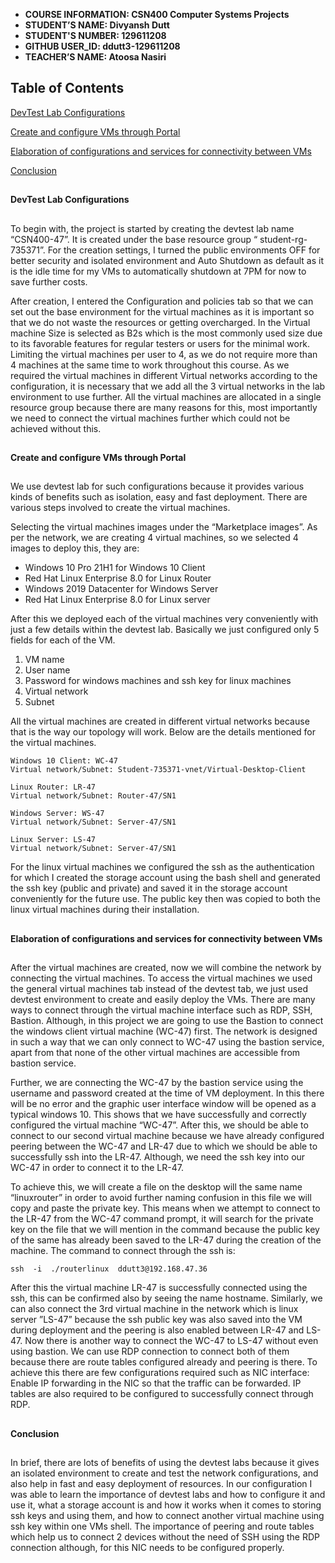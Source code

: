 - **COURSE INFORMATION: CSN400 Computer Systems Projects**
- **STUDENT’S NAME: Divyansh Dutt** 
- **STUDENT'S NUMBER: 129611208**
- **GITHUB USER_ID: ddutt3-129611208**
- **TEACHER’S NAME: Atoosa Nasiri**

## Table of Contents
[DevTest Lab Configurations](devtest-lab-configurations)

[Create and configure VMs through Portal](Create-and-configure-vms-through-portal)

[Elaboration of configurations and services for connectivity between VMs](elaboration-of-configurations-and-services-for-connectivity-between-vms)

[Conclusion](conclusion)




##
 **DevTest Lab Configurations**
##
To begin with, the project is started by creating the devtest lab name “CSN400-47”. It is created under the base resource group “ student-rg-735371”. For the creation settings, I turned the public environments OFF for better security and isolated environment and Auto Shutdown as default as it is the idle time for my VMs to automatically shutdown at 7PM for now to save further costs.

After creation, I entered the Configuration and policies tab so that we can set out the base environment for the virtual machines as it is important so that we do not waste the resources or getting overcharged. In the Virtual machine Size is selected as B2s which is the most commonly used size due to its favorable features for regular testers or users for the minimal work. Limiting the virtual machines per user to 4, as we do not require more than 4 machines at the same time to work throughout this course. As we required the virtual machines in different Virtual networks according to the configuration, it is necessary that we add all the 3 virtual networks in the lab environment to use further. All the virtual machines are allocated in a single resource group because there are many reasons for this, most importantly we need to connect the virtual machines further which could not be achieved without this. 
##
 **Create and configure VMs through Portal**
##
We use devtest lab for such configurations because it provides various kinds of benefits such as isolation, easy and fast deployment. There are various steps involved to create the virtual machines.

Selecting the virtual machines images under the “Marketplace images”.
As per the network, we are creating 4 virtual machines, so we selected 4 images to deploy this, they are:

- Windows 10 Pro 21H1 for Windows 10 Client
- Red Hat Linux Enterprise 8.0 for Linux Router
- Windows 2019 Datacenter for Windows Server 
- Red Hat Linux Enterprise 8.0 for Linux server

After this we deployed each of the virtual machines very conveniently with just a few details within the devtest lab. Basically we just configured only 5 fields for each of the VM. 
 1) VM name 
 2) User name 
 3) Password for windows machines and ssh key for linux machines
 4) Virtual network
 5) Subnet

All the virtual machines are created in different virtual networks because that is the way our topology will work. Below are the details mentioned for the virtual machines.

	Windows 10 Client: WC-47
	Virtual network/Subnet: Student-735371-vnet/Virtual-Desktop-Client

	Linux Router: LR-47
	Virtual network/Subnet: Router-47/SN1

	Windows Server: WS-47
	Virtual network/Subnet: Server-47/SN1

	Linux Server: LS-47
	Virtual network/Subnet: Server-47/SN1
	
For the linux virtual machines we configured the ssh as the authentication for which I created the storage account using the bash shell and generated the ssh key (public and private) and saved it in the storage account conveniently for the future use. The public key then was copied to both the linux virtual machines during their installation.

##
 **Elaboration of configurations and services for connectivity between VMs**
##
After the virtual machines are created, now we will combine the network by connecting the virtual machines. To access the virtual machines we used the general virtual machines tab instead of the devtest tab, we just used devtest environment to create and easily deploy the VMs. There are many ways to connect through the virtual machine interface such as RDP, SSH, Bastion. Although, in this project we are going to use the Bastion to connect the windows client virtual machine (WC-47) first. The network is designed in such a way that we can only connect to WC-47 using the bastion service, apart from that none of the other virtual machines are accessible from bastion service.

Further, we are connecting the WC-47 by the bastion service using the username and password created at the time of VM deployment. In this there will be no error and the graphic user interface window will be opened as a typical windows 10. This shows that we have  successfully and correctly configured the virtual machine “WC-47”. After this, we should be able to connect to our second virtual machine because we have already configured peering between the WC-47 and LR-47 due to which we should be able to successfully ssh into the LR-47. Although, we need the ssh key into our WC-47 in order to connect it to the LR-47.

To achieve this, we will create a file on the desktop will the same name “linuxrouter” in order to avoid further naming confusion in this file we will copy and paste the private key. This means when we attempt to connect to the LR-47 from the WC-47 command prompt, it will search for the private key on the file that we will mention in the command because the public key of the same has already been saved to the LR-47 during the creation of the machine. The command to connect through the ssh is:

	ssh  -i  ./routerlinux  ddutt3@192.168.47.36
	
After this the virtual machine LR-47 is successfully connected using the ssh, this can be confirmed also by seeing the name hostname.
Similarly, we can also connect the 3rd virtual machine in the network which is linux server ”LS-47” because the ssh public key was also saved into the VM during deployment and the peering is also enabled between LR-47 and LS-47. 
Now there is another way to connect the WC-47 to LS-47 without even using bastion. We can use RDP connection to connect both of them because there are route tables configured already and peering is there.
To achieve  this there are few configurations required such as NIC interface:
Enable IP forwarding in the NIC so that the traffic can be forwarded.
IP tables are also required to be configured to successfully connect through RDP.
##
 **Conclusion**
##
In brief, there are lots of benefits of using the devtest labs because it gives an isolated environment to create and test the network configurations, and also help in fast and easy deployment of resources. In our configuration I was able to learn the importance of devtest labs and how to configure it and use it, what a storage account is and how it works when it comes to storing ssh keys and using them, and how to connect another virtual machine using ssh key within one VMs shell. The importance of peering and route tables which help us to connect 2 devices without the need of SSH using the RDP connection although, for this NIC needs to be configured properly.
